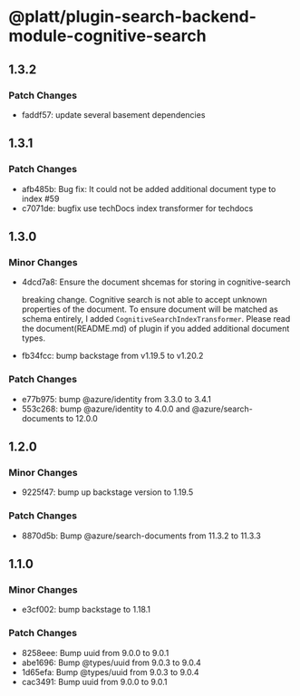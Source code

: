 # @platt/plugin-search-backend-module-cognitive-search

## 1.3.2

### Patch Changes

- faddf57: update several basement dependencies

## 1.3.1

### Patch Changes

- afb485b: Bug fix: It could not be added additional document type to index #59
- c7071de: bugfix use techDocs index transformer for techdocs

## 1.3.0

### Minor Changes

- 4dcd7a8: Ensure the document shcemas for storing in cognitive-search

  breaking change.
  Cognitive search is not able to accept unknown properties of the document. To ensure document will be matched as schema entirely, I added `CognitiveSearchIndexTransformer`.
  Please read the document(README.md) of plugin if you added additional document types.

- fb34fcc: bump backstage from v1.19.5 to v1.20.2

### Patch Changes

- e77b975: bump @azure/identity from 3.3.0 to 3.4.1
- 553c268: bump @azure/identity to 4.0.0 and @azure/search-documents to 12.0.0

## 1.2.0

### Minor Changes

- 9225f47: bump up backstage version to 1.19.5

### Patch Changes

- 8870d5b: Bump @azure/search-documents from 11.3.2 to 11.3.3

## 1.1.0

### Minor Changes

- e3cf002: bump backstage to 1.18.1

### Patch Changes

- 8258eee: Bump uuid from 9.0.0 to 9.0.1
- abe1696: Bump @types/uuid from 9.0.3 to 9.0.4
- 1d65efa: Bump @types/uuid from 9.0.3 to 9.0.4
- cac3491: Bump uuid from 9.0.0 to 9.0.1

